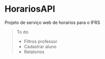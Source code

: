 # HorariosAPI
Projeto de serviço web de horarios para o IFRS

> To do
  > - Filtros professor
  > - Cadastrar aluno
  > - Relatorios
 